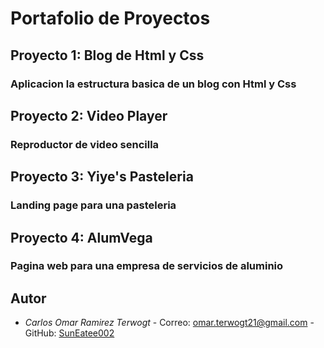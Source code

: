 # Portafolio de Proyectos

## Proyecto 1: Blog de Html y Css
### Aplicacion la estructura basica de un blog con Html y Css
## Proyecto 2: Video Player
### Reproductor de video sencilla 
## Proyecto 3: Yiye's Pasteleria
### Landing page para una pasteleria
## Proyecto 4: AlumVega
### Pagina web para una empresa de servicios de aluminio


## Autor 
- *Carlos Omar Ramirez Terwogt* - Correo: omar.terwogt21@gmail.com - GitHub: [SunEatee002](https://github.com/SunEatee002)